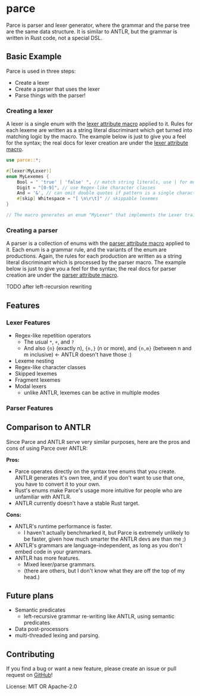 # parce

Parce is parser and lexer generator, where the grammar and the parse tree are the same
data structure. It is similar to ANTLR, but the grammar is written in Rust code, not a
special DSL.

## Basic Example

Parce is used in three steps:
- Create a lexer
- Create a parser that uses the lexer
- Parse things with the parser!

### Creating a lexer

A lexer is a single enum with the [lexer attribute macro](macro@lexer) applied to it. Rules for each
lexeme are written as a string literal discriminant which get turned into matching logic by the
macro. The example below is just to give you a feel for the syntax; the real docs for lexer creation
are under the [lexer attribute macro](macro@lexer).

```rust
use parce::*;

#[lexer(MyLexer)]
enum MyLexemes {
    Bool = " 'true' | 'false' ", // match string literals, use | for multiple possible patterns
    Digit = "[0-9]", // use Regex-like character classes
    And = '&', // can omit double quotes if pattern is a single character
    #[skip] Whitespace = "[ \n\r\t]" // skippable lexemes
}

// The macro generates an enum "MyLexer" that implements the Lexer trait.
```

### Creating a parser

A parser is a collection of enums with the [parser attribute macro](macro@parser) applied to it.
Each enum is a grammar rule, and the variants of the enum are productions. Again, the rules for
each production are written as a string literal discriminant which is processed by the parser macro.
The example below is just to give you a feel for the syntax; the real docs for parser creation are
under the [parser attribute macro](macro@parser).

TODO after left-recursion rewriting

## Features

### Lexer Features

- Regex-like repetition operators
    - The usual `*`, `+`, and `?`
    - And also `{n}` (exactly n), `{n,}` (n or more), and `{n,m}` (between n and m inclusive)    <- ANTLR doesn't have those :)
- Lexeme nesting
- Regex-like character classes
- Skipped lexemes
- Fragment lexemes
- Modal lexers
    - unlike ANTLR, lexemes can be active in multiple modes

### Parser Features

## Comparison to ANTLR

Since Parce and ANTLR serve very similar purposes, here are the pros and cons of using Parce over ANTLR:

**Pros:**
- Parce operates directly on the syntax tree enums that you create. ANTLR generates it's own
  tree, and if you don't want to use that one, you have to convert it to your own.
- Rust's enums make Parce's usage more intuitive for people who are unfamiliar with ANTLR.
- ANTLR currently doesn't have a stable Rust target.

**Cons:**
- ANTLR's runtime performance is faster.
    - I haven't actually benchmarked it, but Parce is extremely unlikely to be faster, given how
      much smarter the ANTLR devs are than me ;)
- ANTLR's grammars are language-independent, as long as you don't embed code in your grammars.
- ANTLR has more features.
    - Mixed lexer/parse grammars.
    - (there are others, but I don't know what they are off the top of my head.)

## Future plans

- Semantic predicates
    - left-recursive grammar re-writing like ANTLR, using semantic predicates
- Data post-processors
- multi-threaded lexing and parsing.

## Contributing

If you find a bug or want a new feature, please create an issue or pull request on [GitHub](https://github.com/JoelCourtney/parce)!

License: MIT OR Apache-2.0
